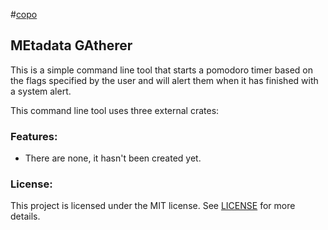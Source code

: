#[copo](https://github.com/MetallicSquid/rust-cmd-line-tools/tree/master/copo)

## **MEtadata GAtherer**

This is a simple command line tool that starts a pomodoro timer based on the flags specified by the user and will alert them when it has finished with a system alert.

This command line tool uses three external crates:

### Features:

* There are none, it hasn't been created yet.

### License:

This project is licensed under the MIT license. See [LICENSE](https://github.com/MetallicSquid/rust-cmd-line-tools/blob/master/LICENSE) for more details.
